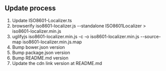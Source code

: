## Update process

1. Update ISO8601-Localizer.ts
2. browserify iso8601-localizer.js --standalone ISO8601Localizer > iso8601-localizer.min.js
3. uglifyjs iso8601-localizer.min.js -c -o iso8601-localizer.min.js --source-map iso8601-localizer.min.js.map
4. Bump bower.json version
5. Bump package.json version
6. Bump README.md version
7. Update the cdn link version at README.md
